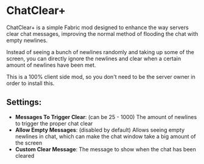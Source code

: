 # ChatClear+

ChatClear+ is a simple Fabric mod designed to enhance the way servers clear chat messages, improving the normal method of flooding the chat with empty newlines.

Instead of seeing a bunch of newlines randomly and taking up some of the screen, you can directly ignore the newlines and clear when a certain amount of newlines have been met.

This is a 100% client side mod, so you don't need to be the server owner in order to install this.

## Settings:
- **Messages To Trigger Clear**: (can be 25 - 1000) The amount of newlines to trigger the proper chat clear
- **Allow Empty Messages**: (disabled by default) Allows seeing empty newlines in chat, which can make the chat window take a big amount of the screen
- **Custom Clear Message**: The message to show when the chat has been cleared